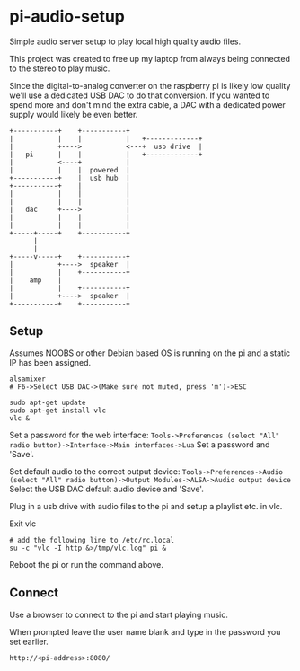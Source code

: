 # pi-audio-setup

Simple audio server setup to play local high quality audio files.

This project was created to free up my laptop from always being connected to the stereo to play music.

Since the digital-to-analog converter on the raspberry pi is likely low quality we'll use a dedicated 
USB DAC to do that conversion. If you wanted to spend more and don't mind the extra cable,
a DAC with a dedicated power supply would likely be even better.

```
+-----------+    +-----------+
|           |    |           |   +-------------+
|           +---->           <---+  usb drive  |
|   pi      |    |           |   +-------------+
|           <----+           |
|           |    |  powered  |
+-----------+    |  usb hub  |
+-----------+    |           |
|           |    |           |
|           |    |           |
|   dac     +---->           |
|           |    |           |
|           |    |           |
+-----+-----+    +-----------+
      |
      |
+-----v-----+    +-----------+
|           +---->  speaker  |
|           |    +-----------+
|    amp    |
|           |    +-----------+
|           +---->  speaker  |
+-----------+    +-----------+
```

## Setup
Assumes NOOBS or other Debian based OS is running on the pi and a static IP has been assigned.
```
alsamixer
# F6->Select USB DAC->(Make sure not muted, press 'm')->ESC

sudo apt-get update 
sudo apt-get install vlc
vlc &
```

Set a password for the web interface:
`Tools->Preferences (select "All" radio button)->Interface->Main interfaces->Lua` Set a password and 'Save'.

Set default audio to the correct output device:
`Tools->Preferences->Audio (select "All" radio button)->Output Modules->ALSA->Audio output device` Select the USB DAC default audio device and 'Save'.

Plug in a usb drive with audio files to the pi and setup a playlist etc. in vlc.

Exit vlc

```
# add the following line to /etc/rc.local
su -c "vlc -I http &>/tmp/vlc.log" pi &
```

Reboot the pi or run the command above.

## Connect
Use a browser to connect to the pi and start playing music.

When prompted leave the user name blank and type in the password you set earlier.

`http://<pi-address>:8080/`
